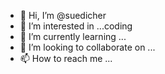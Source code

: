 - 👋 Hi, I’m @suedicher
- 👀 I’m interested in ...coding
- 🌱 I’m currently learning ...
- 💞️ I’m looking to collaborate on ...
- 📫 How to reach me ...

<!---
suedicher/suedicher is a ✨ special ✨ repository because its `README.md` (this file) appears on your GitHub profile.
You can click the Preview link to take a look at your changes.
--->

